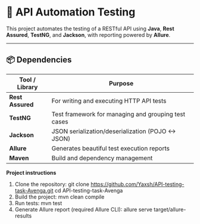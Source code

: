 # 📘 API Automation Testing

This project automates the testing of a RESTful API using **Java**, **Rest Assured**, **TestNG**, and **Jackson**, with reporting powered by **Allure**.

---

## 📦 Dependencies

| Tool / Library     | Purpose                            |
|--------------------|------------------------------------|
| **Rest Assured**   | For writing and executing HTTP API tests |
| **TestNG**         | Test framework for managing and grouping test cases |
| **Jackson**        | JSON serialization/deserialization (POJO <-> JSON) |
| **Allure**         | Generates beautiful test execution reports |
| **Maven**          | Build and dependency management |

**Project instructions**

1. Clone the repository:
   git clone https://github.com/Yaxsh/API-testing-task-Avenga.git
   cd API-testing-task-Avenga
2. Build the project:
   mvn clean compile
3. Run tests:
   mvn test
4. Generate Allure report (required Allure CLI):
   allure serve target/allure-results

